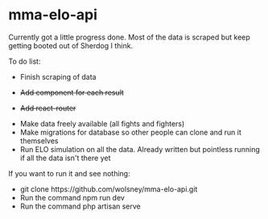 # mma-elo-api

Currently got a little progress done. Most of the data is scraped but keep getting booted out of Sherdog I think.

To do list:
<ul>
    <li>Finish scraping of data</li>
    <li><p style="text-decoration: line-through;">Add component for each result</p></li>
    <li><p style="text-decoration: line-through;">Add react-router</p></li>
    <li>Make data freely available (all fights and fighters)</li>
    <li>Make migrations for database so other people can clone and run it themselves</li>
    <li>Run ELO simulation on all the data. Already written but pointless running if all the data isn't there yet</li>
</ul>

If you want to run it and see nothing:

<ul>
    <li>git clone https://github.com/wolsney/mma-elo-api.git</li>
    <li>Run the command npm run dev</li>
    <li>Run the command php artisan serve</li>
</ul>
